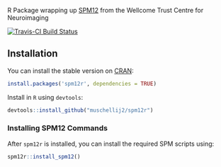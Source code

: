 R Package wrapping up [SPM12](http://www.fil.ion.ucl.ac.uk/spm/software/spm12/) from the Wellcome Trust Centre for Neuroimaging 

[![Travis-CI Build Status](https://travis-ci.org/muschellij2/spm12r.png?branch=master)](https://travis-ci.org/muschellij2/spm12r)


## Installation

You can install the stable version on
[CRAN](http://cran.rstudio.com/package=spm12r):

```r
install.packages('spm12r', dependencies = TRUE)
```

Install in `R` using `devtools`:
```r
devtools::install_github("muschellij2/spm12r")
```


### Installing SPM12 Commands
After `spm12r` is installed, you can install the required SPM scripts using:

```r
spm12r::install_spm12()
```